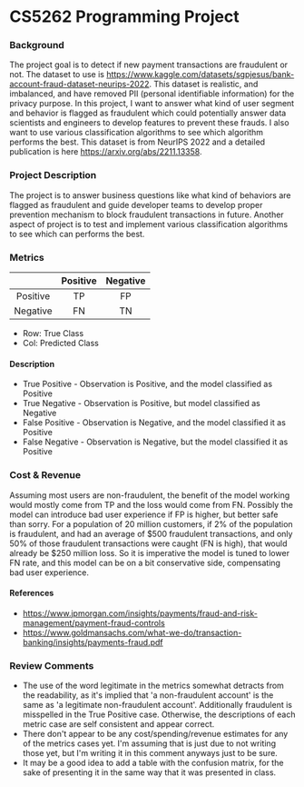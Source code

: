 # CS5262 Programming Project

### Background

The project goal is to detect if new payment transactions are fraudulent or not. The dataset to use is https://www.kaggle.com/datasets/sgpjesus/bank-account-fraud-dataset-neurips-2022. This dataset is realistic, and imbalanced, and have removed PII (personal identifiable information) for the privacy purpose. In this project, I want to answer what kind of user segment and behavior is flagged as fraudulent which could potentially answer data scientists and engineers to develop features to prevent these frauds. I also want to use various classification algorithms to see which algorithm performs the best. This dataset is from NeurIPS 2022 and a detailed publication is here https://arxiv.org/abs/2211.13358.

### Project Description

The project is to answer business questions like what kind of behaviors are flagged as fraudulent and guide developer teams to develop proper prevention mechanism to block fraudulent transactions in future. Another aspect of project is to test and implement various classification algorithms to see which can performs the best.

### Metrics

| | Positive | Negative |
|:-:|:-:|:-:|
| Positive | TP | FP |
| Negative | FN | TN |

- Row: True Class
- Col: Predicted Class

#### Description

- True Positive - Observation is Positive, and the model classified as Positive
- True Negative - Observation is Positive, but model classified as Negative
- False Positive - Observation is Negative, and the model classified it as Positive
- False Negative - Observation is Negative, but the model classified it as Positive

### Cost & Revenue

Assuming most users are non-fraudulent, the benefit of the model working would mostly come from TP and the loss would come from FN. Possibly the model can introduce bad user experience if FP is higher, but better safe than sorry.
For a population of 20 million customers, if 2% of the population is fraudulent, and had an average of $500 fraudulent transactions, and only 50% of those fraudulent transactions were caught (FN is high), that would already be $250 million loss. So it is imperative the model is tuned to lower FN rate, and this model can be on a bit conservative side, compensating bad user experience.

#### References
- https://www.jpmorgan.com/insights/payments/fraud-and-risk-management/payment-fraud-controls
- https://www.goldmansachs.com/what-we-do/transaction-banking/insights/payments-fraud.pdf

### Review Comments
- The use of the word legitimate in the metrics somewhat detracts from the readability, as it's implied that 'a non-fraudulent account' is the same as 'a legitimate non-fraudulent account'. Additionally fraudulent is misspelled in the True Positive case. Otherwise, the descriptions of each metric case are self consistent and appear correct.
- There don't appear to be any cost/spending/revenue estimates for any of the metrics cases yet. I'm assuming that is just due to not writing those yet, but I'm writing it in this comment anyways just to be sure.
- It may be a good idea to add a table with the confusion matrix, for the sake of presenting it in the same way that it was presented in class.
